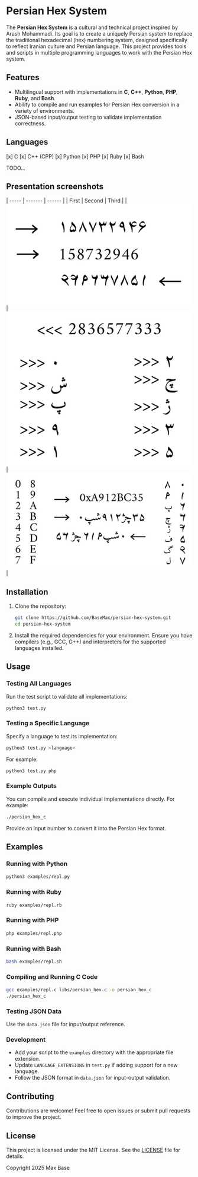# Persian Hex System

The **Persian Hex System** is a cultural and technical project inspired by Arash Mohammadi. Its goal is to create a uniquely Persian system to replace the traditional hexadecimal (hex) numbering system, designed specifically to reflect Iranian culture and Persian language. This project provides tools and scripts in multiple programming languages to work with the Persian Hex system.

## Features

- Multilingual support with implementations in **C**, **C++**, **Python**, **PHP**, **Ruby**, and **Bash**.
- Ability to compile and run examples for Persian Hex conversion in a variety of environments.
- JSON-based input/output testing to validate implementation correctness.

## Languages

[x] C
[x] C++ (CPP)
[x] Python
[x] PHP
[x] Ruby
[x] Bash

TODO...

## Presentation screenshots

| ----- | ------- | ------ |
| First | Second | Third |
| ![Persian Hex System](images/1.jpg) | ![Persian Hex System](images/2.jpg) | ![Persian Hex System](images/3.jpg) |

## Installation

1. Clone the repository:
   ```bash
   git clone https://github.com/BaseMax/persian-hex-system.git
   cd persian-hex-system
   ```

2. Install the required dependencies for your environment. Ensure you have compilers (e.g., GCC, G++) and interpreters for the supported languages installed.

## Usage

### Testing All Languages

Run the test script to validate all implementations:

```bash
python3 test.py
```

### Testing a Specific Language
Specify a language to test its implementation:

```bash
python3 test.py <language>
```

For example:

```bash
python3 test.py php
```

### Example Outputs

You can compile and execute individual implementations directly. For example:

```bash
./persian_hex_c
```

Provide an input number to convert it into the Persian Hex format.

## Examples

### Running with Python

```bash
python3 examples/repl.py
```

### Running with Ruby

```bash
ruby examples/repl.rb
```

### Running with PHP

```bash
php examples/repl.php
```

### Running with Bash

```bash
bash examples/repl.sh
```

### Compiling and Running C Code

```bash
gcc examples/repl.c libs/persian_hex.c -o persian_hex_c
./persian_hex_c
```

### Testing JSON Data

Use the `data.json` file for input/output reference.

### Development

- Add your script to the `examples` directory with the appropriate file extension.
- Update `LANGUAGE_EXTENSIONS` in `test.py` if adding support for a new language.
- Follow the JSON format in `data.json` for input-output validation.

## Contributing

Contributions are welcome! Feel free to open issues or submit pull requests to improve the project.

## License

This project is licensed under the MIT License. See the [LICENSE](LICENSE) file for details.

Copyright 2025 Max Base

